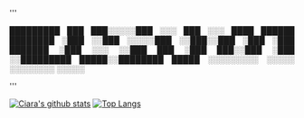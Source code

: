 <div align="justify">

<div align="centre">

'''

   █████████   ███
  ███░░░░░███ ░░░
 ███     ░░░  ████   ██████   ████████
░███         ░░███  ░░░░░███ ░░███░░███
░███          ░███   ███████  ░███ ░░░
░░███     ███ ░███  ███░░███  ░███
 ░░█████████  █████░░████████ █████
  ░░░░░░░░░  ░░░░░  ░░░░░░░░ ░░░░░

'''

</div>

[![Ciara's github stats](https://github-readme-stats.vercel.app/api?username=ciarafair&rank_icon=github&show_icons=true&include_all_commits=true&theme=transparent&hide_border=true&layout=compact&hide_rank&number_format=long)](https://github.com/anuraghazra/github-readme-stats)
[![Top Langs](https://github-readme-stats.vercel.app/api/top-langs/?username=ciarafair&theme=transparent&hide_border=true&layout=compact)](https://github.com/anuraghazra/github-readme-stats)

</div>

